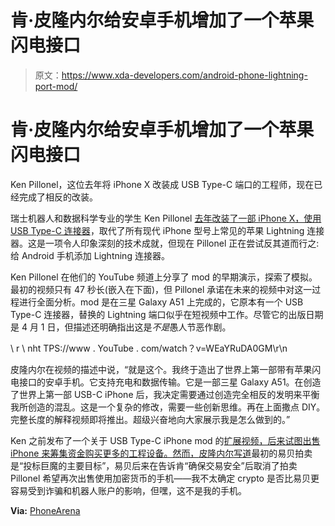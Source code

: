# 肯·皮隆内尔给安卓手机增加了一个苹果闪电接口

> 原文：<https://www.xda-developers.com/android-phone-lightning-port-mod/>

# 肯·皮隆内尔给安卓手机增加了一个苹果闪电接口

Ken Pillonel，这位去年将 iPhone X 改装成 USB Type-C 端口的工程师，现在已经完成了相反的改装。

瑞士机器人和数据科学专业的学生 Ken Pillonel [去年改装了一部 iPhone X，使用 USB Type-C 连接器](https://www.xda-developers.com/iphone-usb-c-reverse-engineering/)，取代了所有现代 iPhone 型号上常见的苹果 Lightning 连接器。这是一项令人印象深刻的技术成就，但现在 Pillonel 正在尝试反其道而行之:给 Android 手机添加 Lightning 连接器。

Ken Pillonel 在他们的 YouTube 频道上分享了 mod 的早期演示，探索了模拟。最初的视频只有 47 秒长(嵌入在下面)，但 Pillonel 承诺在未来的视频中对这一过程进行全面分析。mod 是在三星 Galaxy A51 上完成的，它原本有一个 USB Type-C 连接器，替换的 Lightning 端口似乎在短视频中工作。尽管它的出版日期是 4 月 1 日，但描述还明确指出这是*不是*愚人节恶作剧。

\ r \ nht TPS://www . YouTube . com/watch？v=WEaYRuDA0GM\r\n

皮隆内尔在视频的描述中说，“就是这个。我终于造出了世界上第一部带有苹果闪电接口的安卓手机。它支持充电和数据传输。它是一部三星 Galaxy A51。在创造了世界上第一部 USB-C iPhone 后，我决定需要通过创造完全相反的发明来平衡我所创造的混乱。这是一个复杂的修改，需要一些创新思维。再在上面撒点 DIY。完整长度的解释视频即将推出。超级兴奋地向大家展示我是怎么做到的。”

Ken 之前发布了一个关于 USB Type-C iPhone mod 的[扩展视频，后来试图出售 iPhone 来筹集资金购买更多的工程设备。然而，](https://www.youtube.com/watch?v=FVEQJNRmfDQ)[皮隆内尔写道](https://kenp.io/selling-first-usbc-iphone/)最初的易贝拍卖是“投标巨魔的主要目标”，易贝后来在告诉肯“确保交易安全”后取消了拍卖 Pillonel 希望再次出售使用加密货币的手机——我不太确定 crypto 是否比易贝更容易受到诈骗和机器人账户的影响，但嘿，这不是我的手机。

**Via:** [PhoneArena](https://www.phonearena.com/news/iphone-usb-c-android-with-lightning-port_id139393)